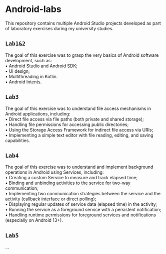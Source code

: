 # Android-labs
This repository contains multiple Android Studio projects developed as part of laboratory exercises during my university studies.
## `Lab1&2`  
The goal of this exercise was to grasp the very basics of Android software development, such as:<br> • Android Studio and Android SDK;<br> • UI design;<br> • Multithreading in Kotlin.<br> • Android Intents.
## `Lab3`  
The goal of this exercise was to understand file access mechanisms in Android applications, including:  
• Direct file access via file paths (both private and shared storage);  
• Handling file permissions for accessing public directories;  
• Using the Storage Access Framework for indirect file access via URIs;   
• Implementing a simple text editor with file reading, editing, and saving capabilities.  
## `Lab4`  
The goal of this exercise was to understand and implement background operations in Android using Services, including:  
• Creating a custom Service to measure and track elapsed time;  
• Binding and unbinding activities to the service for two-way communication;  
• Implementing two communication strategies between the service and the activity (callback interface or direct polling);  
• Displaying regular updates of service data (elapsed time) in the activity;  
• Running the service as a foreground service with a persistent notification;  
• Handling runtime permissions for foreground services and notifications (especially on Android 13+).  
## `Lab5`
...  
